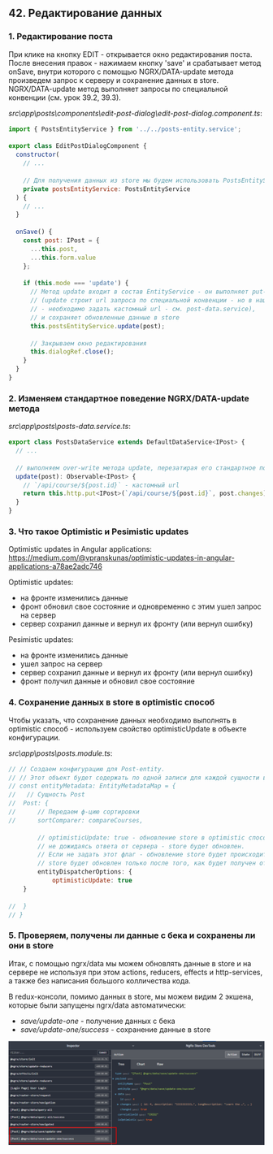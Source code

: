 ## 42. Редактирование данных

### 1. Редактирование поста

При клике на кнопку EDIT - открывается окно редактирования поста. После внесения правок - нажимаем кнопку 'save' и срабатывает метод onSave, внутри которого с помощью NGRX/DATA-update метода произведем запрос к серверу и сохранение данных в store.   
NGRX/DATA-update метод выполняет запросы по специальной конвенции (см. урок 39.2, 39.3).

*src\app\posts\components\edit-post-dialog\edit-post-dialog.component.ts*:
```js
import { PostsEntityService } from '../../posts-entity.service';

export class EditPostDialogComponent {
  constructor(
    // ...

    // Для получения данных из store мы будем использовать PostsEntityService
    private postsEntityService: PostsEntityService
  ) {
    // ...
  }

  onSave() {
    const post: IPost = {
      ...this.post,
      ...this.form.value
    };

    if (this.mode === 'update') {
      // Метод update входит в состав EntityService - он выполняет put-запросы к серверу
      // (update строит url запроса по специальной конвенции - но в нашем случаи
      // - необходимо задать кастомный url - см. post-data.service),
      // и сохраняет обновленные данные в store
      this.postsEntityService.update(post);

      // Закрываем окно редактирования
      this.dialogRef.close();
    }
  }
}
```

### 2. Изменяем стандартное поведение NGRX/DATA-update метода

*src\app\posts\posts-data.service.ts*:
```js
export class PostsDataService extends DefaultDataService<IPost> {
  // ...

  // выполняем over-write метода update, перезатирая его стандартное поведение
  update(post): Observable<IPost> {
    // `/api/course/${post.id}` - кастомный url 
    return this.http.put<IPost>(`/api/course/${post.id}`, post.changes);
  }
}
```

### 3. Что такое Optimistic и Pesimistic updates

Optimistic updates in Angular applications:       
https://medium.com/@vpranskunas/optimistic-updates-in-angular-applications-a78ae2adc746     

Optimistic updates:
- на фронте изменились данные
- фронт обновил свое состояние и одновременно с этим ушел запрос на сервер
- сервер сохранил данные и вернул их фронту (или вернул ошибку) 

Pesimistic updates:
- на фронте изменились данные
- ушел запрос на сервер
- сервер сохранил данные и вернул их фронту (или вернул ошибку) 
- фронт получил данные и обновил свое состояние

### 4. Сохранение данных в store в optimistic способ

Чтобы указать, что сохранение данных необходимо выполнять в optimistic способ - используем свойство optimisticUpdate в объекте конфигурации.

*src\app\posts\posts.module.ts*:
```js
// // Создаем конфигурацию для Post-entity.
// // Этот объект будет содержать по одной записи для каждой сущности в нашем приложении
// const entityMetadata: EntityMetadataMap = {
//   // Сущность Post
// 	Post: {
// 		// Передаем ф-цию сортировки
// 		sortComparer: compareCourses,
		
		// optimisticUpdate: true - обновление store в optimistic способ -
		// не дожидаясь ответа от сервера - store будет обновлен.
		// Если не задать этот флаг - обновление store будет происходить в pesimistic способ -
		// store будет обновлен только после того, как будет получен ответ от сервера
		entityDispatcherOptions: {
			optimisticUpdate: true		
    }
    
// 	}
// }
```

### 5. Проверяем, получены ли данные с бека и сохранены ли они в store

Итак, с помощью ngrx/data мы можем обновлять данные в store и на сервере не используя при этом actions, reducers, effects и http-services, а также без написания большого колличества кода.   

В redux-консоли, помимо данных в store, мы можем видим 2 экшена, которые были запущены ngrx/data автоматически:
- *save/update-one* - получение данных с бека
- *save/update-one/success* - сохранение данные в store

![](./img/42.1.png)